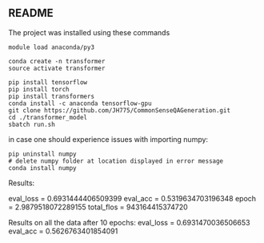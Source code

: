 ## README

The project was installed using these commands 
```
module load anaconda/py3

conda create -n transformer
source activate transformer

pip install tensorflow
pip install torch 
pip install transformers
conda install -c anaconda tensorflow-gpu
git clone https://github.com/JH775/CommonSenseQAGeneration.git
cd ./transformer_model
sbatch run.sh
```


in case one should experience issues with importing numpy: 
```
pip uninstall numpy 
# delete numpy folder at location displayed in error message  
conda install numpy  
```

Results: 

eval_loss = 0.6931444406509399
eval_acc = 0.5319634703196348
epoch = 2.9879518072289155
total_flos = 943164415374720


Results on all the data after 10 epochs:
eval_loss = 0.6931470036506653
eval_acc = 0.5626763401854091
